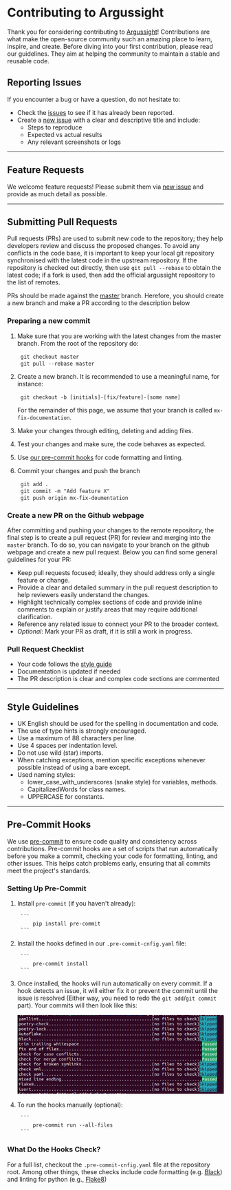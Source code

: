 # Contributing to Argussight

Thank you for considering contributing to [Argussight](https://github.com/walesch-yan/argussight)! Contributions are what make the open-source community such an amazing place to learn, inspire, and create. Before diving into your first contribution, please read our guidelines. They aim at helping the community to maintain a stable and reusable code.

## Reporting Issues

If you encounter a bug or have a question, do not hesitate to:

- Check the [issues](https://github.com/walesch-yan/argussight/issues) to see if it has already been reported.
- Create a [new issue](https://github.com/walesch-yan/argussight/issues/new) with a clear and descriptive title and include:
    - Steps to reproduce
    - Expected vs actual results
    - Any relevant screenshots or logs

---

## Feature Requests

We welcome feature requests! Please submit them via [new issue](https://github.com/walesch-yan/argussight/issues/new) and provide as much detail as possible.

---

## Submitting Pull Requests

Pull requests (PRs) are used to submit new code to the repository; they help developers review and discuss the proposed changes. To avoid any conflicts in the code base, it is important to keep your local git repository synchronised with the latest code in the upstream repository. If the repository is checked out directly, then use `git pull --rebase` to obtain the latest code; if a fork is used, then add the official argussight repository to the list of remotes.

PRs should be made against the [master](https://github.com/walesch-yan/argussight/tree/master) branch. Herefore, you should create a new branch and make a PR according to the description below

### Preparing a new commit
1. Make sure that you are working with the latest changes from the master branch. From the root of the repository do:

        git checkout master
        git pull --rebase master

1. Create a new branch. It is recommended to use a meaningful name, for instance:

        git checkout -b [initials]-[fix/feature]-[some name]

    For the remainder of this page, we assume that your branch is called `mx-fix-documentation`.

1. Make your changes through editing, deleting and adding files.
1. Test your changes and make sure, the code behaves as expected.
1. Use [our pre-commit hooks](#pre-commit-hooks) for code formatting and linting.
1. Commit your changes and push the branch

        git add .
        git commit -m "Add feature X"
        git push origin mx-fix-doumentation

### Create a new PR on the Github webpage
After committing and pushing your changes to the remote repository, the final step is to create a pull request (PR) for review and merging into the `master` branch. To do so, you can navigate to your branch on the github webpage and create a new pull request. Below you can find some general guidelines for your PR:

- Keep pull requests focused; ideally, they should address only a single feature or change.
- Provide a clear and detailed summary in the pull request description to help reviewers easily understand the changes.
- Highlight technically complex sections of code and provide inline comments to explain or justify areas that may require additional clarification.
- Reference any related issue to connect your PR to the broader context.
- *Optional*: Mark your PR as draft, if it is still a work in progress.

### Pull Request Checklist

- Your code follows the [style guide](#style-guidelines)
- Documentation is updated if needed
- The PR description is clear and complex code sections are commented

---

## Style Guidelines

- UK English should be used for the spelling in documentation and code.
- The use of type hints is strongly encouraged.
- Use a maximum of 88 characters per line.
- Use 4 spaces per indentation level.
- Do not use wild (star) imports.
- When catching exceptions, mention specific exceptions whenever possible instead of using a bare except.
- Used naming styles:
    - lower_case_with_underscores (snake style) for variables, methods.
    - CapitalizedWords for class names.
    - UPPERCASE for constants.

---

## Pre-Commit Hooks

We use [pre-commit](https://pre-commit.com/) to ensure code quality and consistency across contributions. Pre-commit hooks are a set of scripts that run automatically before you make a commit, checking your code for formatting, linting, and other issues. This helps catch problems early, ensuring that all commits meet the project's standards.

### Setting Up Pre-Commit
1. Install `pre-commit` (if you haven't already):

        ```
            pip install pre-commit
        ```

1. Install the hooks defined in our `.pre-commit-cnfig.yaml` file:

        ```
            pre-commit install
        ```

1. Once installed, the hooks will run automatically on every commit. If a hook detects an issue, it will either fix it or prevent the commit until the issue is resolved (Either way, you need to redo the `git add`/`git commit` part). Your commits will then look like this:

    ![Pre-commit hooks](../images/pre-commit.png)

1. To run the hooks manually (optional):

        ```
            pre-commit run --all-files
        ```

### What Do the Hooks Check?

For a full list, checkout the `.pre-commit-cnfig.yaml` file at the repository root. Among other things, these checks include code formatting (e.g. [Black](https://black.readthedocs.io/en/stable/)) and linting for python (e.g., [Flake8](https://flake8.pycqa.org/en/latest/))
